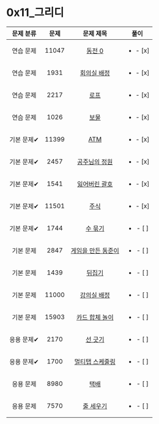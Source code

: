 # 0x11_그리디
| 문제 분류 | 문제 | 문제 제목 | 풀이 |
| :--: | :--: | :--: | :--: |
| 연습 문제 | 11047 | [동전 0](https://www.acmicpc.net/problem/11047) | <ul><li>- [x] </li></ul> |
| 연습 문제 | 1931 | [회의실 배정](https://www.acmicpc.net/problem/1931) | <ul><li>- [x] </li></ul> |
| 연습 문제 | 2217 | [로프](https://www.acmicpc.net/problem/2217) | <ul><li>- [x] </li></ul> |
| 연습 문제 | 1026 | [보물](https://www.acmicpc.net/problem/1026) | <ul><li>- [x] </li></ul> |
| 기본 문제✔ | 11399 | [ATM](https://www.acmicpc.net/problem/11399) | <ul><li>- [x] </li></ul> |
| 기본 문제✔ | 2457 | [공주님의 정원](https://www.acmicpc.net/problem/2457) | <ul><li>- [x] </li></ul> |
| 기본 문제✔ | 1541 | [잃어버린 괄호](https://www.acmicpc.net/problem/1541) | <ul><li>- [x] </li></ul> |
| 기본 문제✔ | 11501 | [주식](https://www.acmicpc.net/problem/11501) | <ul><li>- [x] </li></ul> |
| 기본 문제✔ | 1744 | [수 묶기](https://www.acmicpc.net/problem/1744) | <ul><li>- [ ] </li></ul> |
| 기본 문제 | 2847 | [게임을 만든 동준이](https://www.acmicpc.net/problem/2847) | <ul><li>- [ ] </li></ul> |
| 기본 문제 | 1439 | [뒤집기](https://www.acmicpc.net/problem/1439) | <ul><li>- [ ] </li></ul> |
| 기본 문제 | 11000 | [강의실 배정](https://www.acmicpc.net/problem/11000) | <ul><li>- [ ] </li></ul> |
| 기본 문제 | 15903 | [카드 합체 놀이](https://www.acmicpc.net/problem/15903) | <ul><li>- [ ] </li></ul> |
| 응용 문제✔ | 2170 | [선 긋기](https://www.acmicpc.net/problem/2170) | <ul><li>- [ ] </li></ul> |
| 응용 문제✔ | 1700 | [멀티탭 스케줄링](https://www.acmicpc.net/problem/1700) | <ul><li>- [ ] </li></ul> |
| 응용 문제 | 8980 | [택배](https://www.acmicpc.net/problem/8980) | <ul><li>- [ ] </li></ul> |
| 응용 문제 | 7570 | [줄 세우기](https://www.acmicpc.net/problem/7570) | <ul><li>- [ ] </li></ul> |
